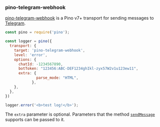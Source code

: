 ### pino-telegram-webhook

[pino-telegram-webhook](https://github.com/Jhon-Mosk/pino-telegram-webhook) is a Pino v7+ transport for sending messages to [Telegram](https://telegram.org/).

```js
const pino = require('pino');

const logger = pino({
  transport: {
    target: 'pino-telegram-webhook',
    level: 'error',
    options: {
      chatId: -1234567890,
      botToken: "123456:ABC-DEF1234ghIkl-zyx57W2v1u123ew11",
      extra: {
              parse_mode: "HTML",
            },
    },
  },
})

logger.error('<b>test log!</b>');
```

The `extra` parameter is optional. Parameters that the method [`sendMessage`](https://core.telegram.org/bots/api#sendmessage) supports can be passed to it.

<a id="pino-websocket"></a>
